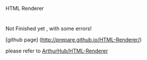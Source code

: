 HTML Renderer 
# 
Not Finished yet , with some errors!

[github page] (http://prepare.github.io/HTML-Renderer/)

please refer to [ ArthurHub/HTML-Renderer](https://github.com/ArthurHub/HTML-Renderer)
 